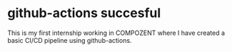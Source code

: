 # github-actions succesful
 This is my first internship working in COMPOZENT where I have created a basic CI/CD pipeline using github-actions.
